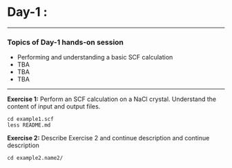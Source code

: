 # Day-1 :
---------

### Topics of Day-1 hands-on session

- Performing and understanding a basic SCF calculation
- TBA
- TBA
- TBA

-----------

**Exercise 1:** Perform an SCF calculation
                on a NaCl crystal.
                Understand the content of
                input and output files.

    cd example1.scf
    less README.md

**Exercise 2:** Describe Exercise 2
                and continue description
                and continue description

    cd example2.name2/
